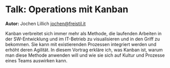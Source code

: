 # Talk: Operations mit Kanban

**Autor:** Jochen Lillich <jochen@freistil.it>

Kanban verbreitet sich immer mehr als Methode, die laufenden Arbeiten in der SW-Entwicklung und im  IT-Betrieb zu visualisieren und in den Griff zu bekommen. Sie kann mit existierenden Prozessen integriert  werden und erhöht deren Agilität. In diesem Vortrag erkläre ich, was Kanban ist, warum man diese Methode anwenden will und wie sie sich auf Kultur und Prozesse eines Teams auswirken kann.
